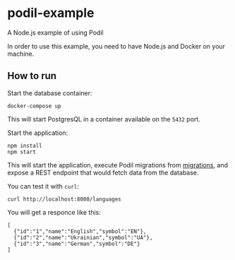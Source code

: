 # podil-example
A Node.js example of using Podil

In order to use this example, you need to have Node.js and Docker
on your machine.

## How to run

Start the database container:

```shell
docker-compose up
```
This will start PostgresQL in a container available on the `5432` port.

Start the application:

```shell
npm install
npm start
```

This will start the application, execute Podil migrations from [migrations](./migrations),
and expose a REST endpoint that would fetch data from the database.

You can test it with `curl`:

```shell
curl http://localhost:8080/languages
```
You will get a responce like this:
```shell
[
  {"id":"1","name":"English","symbol":"EN"},
  {"id":"2","name":"Ukrainian","symbol":"UA"},
  {"id":"3","name":"German","symbol":"DE"}
]
```
